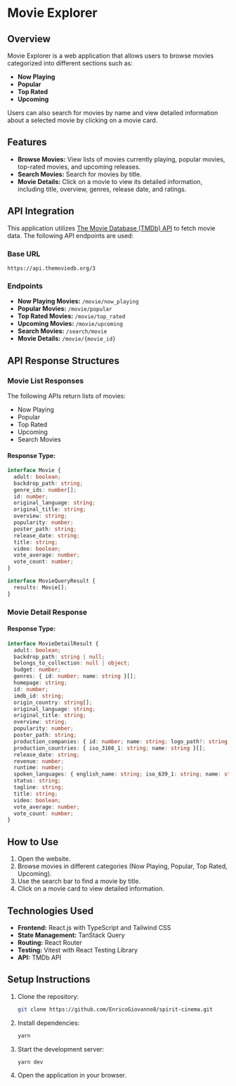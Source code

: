 # Movie Explorer

## Overview

Movie Explorer is a web application that allows users to browse movies categorized into different sections such as:

- **Now Playing**
- **Popular**
- **Top Rated**
- **Upcoming**

Users can also search for movies by name and view detailed information about a selected movie by clicking on a movie card.

## Features

- **Browse Movies:** View lists of movies currently playing, popular movies, top-rated movies, and upcoming releases.
- **Search Movies:** Search for movies by title.
- **Movie Details:** Click on a movie to view its detailed information, including title, overview, genres, release date, and ratings.

## API Integration

This application utilizes [The Movie Database (TMDb) API](https://developers.themoviedb.org/3/getting-started/introduction) to fetch movie data. The following API endpoints are used:

### Base URL

```
https://api.themoviedb.org/3
```

### Endpoints

- **Now Playing Movies:** `/movie/now_playing`
- **Popular Movies:** `/movie/popular`
- **Top Rated Movies:** `/movie/top_rated`
- **Upcoming Movies:** `/movie/upcoming`
- **Search Movies:** `/search/movie`
- **Movie Details:** `/movie/{movie_id}`

## API Response Structures

### Movie List Responses

The following APIs return lists of movies:

- Now Playing
- Popular
- Top Rated
- Upcoming
- Search Movies

#### **Response Type:**

```typescript
interface Movie {
  adult: boolean;
  backdrop_path: string;
  genre_ids: number[];
  id: number;
  original_language: string;
  original_title: string;
  overview: string;
  popularity: number;
  poster_path: string;
  release_date: string;
  title: string;
  video: boolean;
  vote_average: number;
  vote_count: number;
}

interface MovieQueryResult {
  results: Movie[];
}
```

### Movie Detail Response

#### **Response Type:**

```typescript
interface MovieDetailResult {
  adult: boolean;
  backdrop_path: string | null;
  belongs_to_collection: null | object;
  budget: number;
  genres: { id: number; name: string }[];
  homepage: string;
  id: number;
  imdb_id: string;
  origin_country: string[];
  original_language: string;
  original_title: string;
  overview: string;
  popularity: number;
  poster_path: string;
  production_companies: { id: number; name: string; logo_path?: string; origin_country: string }[];
  production_countries: { iso_3166_1: string; name: string }[];
  release_date: string;
  revenue: number;
  runtime: number;
  spoken_languages: { english_name: string; iso_639_1: string; name: string }[];
  status: string;
  tagline: string;
  title: string;
  video: boolean;
  vote_average: number;
  vote_count: number;
}
```

## How to Use

1. Open the website.
2. Browse movies in different categories (Now Playing, Popular, Top Rated, Upcoming).
3. Use the search bar to find a movie by title.
4. Click on a movie card to view detailed information.

## Technologies Used

- **Frontend:** React.js with TypeScript and Tailwind CSS
- **State Management:** TanStack Query
- **Routing:** React Router
- **Testing:** Vitest with React Testing Library
- **API:** TMDb API

## Setup Instructions

1. Clone the repository:
   ```sh
   git clone https://github.com/EnricoGiovanno8/spirit-cinema.git
   ```
2. Install dependencies:
   ```sh
   yarn
   ```
3. Start the development server:
   ```sh
   yarn dev
   ```
4. Open the application in your browser.

